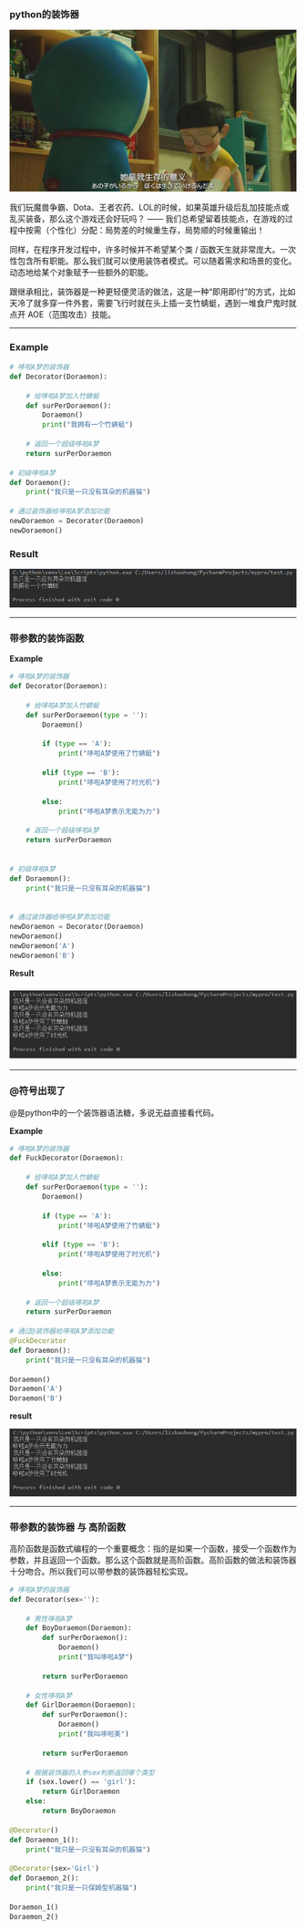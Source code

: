 ### python的装饰器

![](/assets/aasdas123123import.png)

我们玩魔兽争霸、Dota、王者农药、LOL的时候，如果英雄升级后乱加技能点或乱买装备，那么这个游戏还会好玩吗？ —— 我们总希望留着技能点，在游戏的过程中按需（个性化）分配：局势差的时候重生存，局势顺的时候重输出！

同样，在程序开发过程中，许多时候并不希望某个类 / 函数天生就非常庞大。一次性包含所有职能。那么我们就可以使用装饰者模式。可以随着需求和场景的变化。动态地给某个对象赋予一些额外的职能。

跟继承相比，装饰器是一种更轻便灵活的做法，这是一种“即用即付”的方式，比如天冷了就多穿一件外套，需要飞行时就在头上插一支竹蜻蜓，遇到一堆食尸鬼时就点开 AOE（范围攻击）技能。

---

### Example

```py
# 哆啦A梦的装饰器
def Decorator(Doraemon):

    # 给哆啦A梦加入竹蜻蜓
    def surPerDoraemon():
        Doraemon()
        print("我拥有一个竹蜻蜓")

    # 返回一个超级哆啦A梦
    return surPerDoraemon

# 初级哆啦A梦
def Doraemon():
    print("我只是一只没有耳朵的机器猫")

# 通过装饰器给哆啦A梦添加功能
newDoraemon = Decorator(Doraemon)
newDoraemon()
```

### Result

![](/assets/imasdasd123123port.png)

---

### 带参数的装饰函数

**Example**

```py
# 哆啦A梦的装饰器
def Decorator(Doraemon):

    # 给哆啦A梦加入竹蜻蜓
    def surPerDoraemon(type = ''):
        Doraemon()

        if (type == 'A'):
            print("哆啦A梦使用了竹蜻蜓")

        elif (type == 'B'):
            print("哆啦A梦使用了时光机")

        else:
            print("哆啦A梦表示无能为力")

    # 返回一个超级哆啦A梦
    return surPerDoraemon


# 初级哆啦A梦
def Doraemon():
    print("我只是一只没有耳朵的机器猫")


# 通过装饰器给哆啦A梦添加功能
newDoraemon = Decorator(Doraemon)
newDoraemon()
newDoraemon('A')
newDoraemon('B')
```

**Result**

### ![](/assets/sdasd123123123import.png)

---

### @符号出现了

@是python中的一个装饰器语法糖，多说无益直接看代码。

**Example**

```py
# 哆啦A梦的装饰器
def FuckDecorator(Doraemon):

    # 给哆啦A梦加入竹蜻蜓
    def surPerDoraemon(type = ''):
        Doraemon()

        if (type == 'A'):
            print("哆啦A梦使用了竹蜻蜓")

        elif (type == 'B'):
            print("哆啦A梦使用了时光机")

        else:
            print("哆啦A梦表示无能为力")

    # 返回一个超级哆啦A梦
    return surPerDoraemon

# 通过@装饰器给哆啦A梦添加功能
@FuckDecorator
def Doraemon():
    print("我只是一只没有耳朵的机器猫")

Doraemon()
Doraemon('A')
Doraemon('B')
```

**result**

![](/assets/asdazxczxcimport.png)

---

### 带参数的装饰器 与 高阶函数

高阶函数是函数式编程的一个重要概念：指的是如果一个函数，接受一个函数作为参数，并且返回一个函数。那么这个函数就是高阶函数。高阶函数的做法和装饰器十分吻合。所以我们可以带参数的装饰器轻松实现。

```py
# 哆啦A梦的装饰器
def Decorator(sex=''):

    # 男性哆啦A梦
    def BoyDoraemon(Doraemon):
        def surPerDoraemon():
            Doraemon()
            print("我叫哆啦A梦")

        return surPerDoraemon

    # 女性哆啦A梦
    def GirlDoraemon(Doraemon):
        def surPerDoraemon():
            Doraemon()
            print("我叫哆啦美")

        return surPerDoraemon

    # 根据装饰器的入参sex判断返回哪个类型
    if (sex.lower() == 'girl'):
        return GirlDoraemon
    else:
        return BoyDoraemon

@Decorator()
def Doraemon_1():
    print("我只是一只没有耳朵的机器猫")

@Decorator(sex='Girl')
def Doraemon_2():
    print("我只是一只保姆型机器猫")

Doraemon_1()
Doraemon_2()
```



